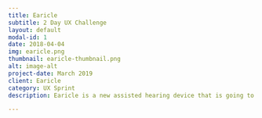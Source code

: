 ```yaml
---
title: Earicle
subtitle: 2 Day UX Challenge
layout: default
modal-id: 1
date: 2018-04-04
img: earicle.png
thumbnail: earicle-thumbnail.png
alt: image-alt
project-date: March 2019
client: Earicle
category: UX Sprint
description: Earicle is a new assisted hearing device that is going to change your llfe! Look your conversation partner in the eye while wearing one Earicle to hear what they are REALLY thinking. It's probably fair enough to say that this was an April Fools project at GA. It was our first time working with developers. A 2-day sprint that was a lot of fun. <br> stuff work please </br>

---
```


